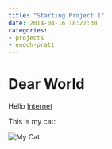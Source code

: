 ```yaml
---
title: "Starting Project 1"
date: 2014-04-16 18:27:30
categories:
- projects
- enoch-pratt
---
```


# Dear World

Hello [Internet](http://google.com)

This is my cat:

![My Cat](http://placekitten.com/300/300)